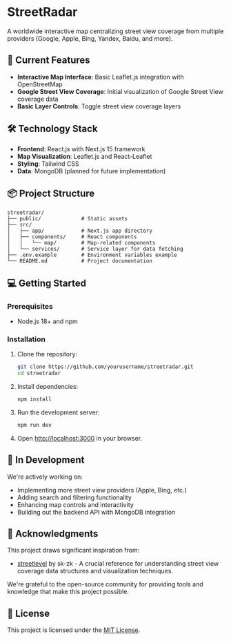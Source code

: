 # StreetRadar

A worldwide interactive map centralizing street view coverage from multiple providers (Google, Apple, Bing, Yandex, Baidu, and more).

## 🚀 Current Features

- **Interactive Map Interface**: Basic Leaflet.js integration with OpenStreetMap
- **Google Street View Coverage**: Initial visualization of Google Street View coverage data
- **Basic Layer Controls**: Toggle street view coverage layers

## 🛠️ Technology Stack

- **Frontend**: React.js with Next.js 15 framework
- **Map Visualization**: Leaflet.js and React-Leaflet
- **Styling**: Tailwind CSS
- **Data**: MongoDB (planned for future implementation)

## 📦 Project Structure

```
streetradar/
├── public/             # Static assets
├── src/
│   ├── app/            # Next.js app directory
│   ├── components/     # React components
│   │   └── map/        # Map-related components
│   └── services/       # Service layer for data fetching
├── .env.example        # Environment variables example
└── README.md           # Project documentation
```

## 💻 Getting Started

### Prerequisites

- Node.js 18+ and npm

### Installation

1. Clone the repository:
   ```bash
   git clone https://github.com/yourusername/streetradar.git
   cd streetradar
   ```

2. Install dependencies:
   ```bash
   npm install
   ```

3. Run the development server:
   ```bash
   npm run dev
   ```

4. Open [http://localhost:3000](http://localhost:3000) in your browser.

## 🚧 In Development

We're actively working on:
- Implementing more street view providers (Apple, Bing, etc.)
- Adding search and filtering functionality
- Enhancing map controls and interactivity
- Building out the backend API with MongoDB integration

## 🙏 Acknowledgments

This project draws significant inspiration from:
- [streetlevel](https://github.com/sk-zk/streetlevel) by sk-zk - A crucial reference for understanding street view coverage data structures and visualization techniques.

We're grateful to the open-source community for providing tools and knowledge that make this project possible.

## 📄 License

This project is licensed under the [MIT License](LICENSE).